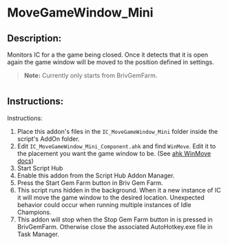 # MoveGameWindow_Mini
## Description:
Monitors IC for a the game being closed. Once it detects that it is open again the game window will be moved to the position defined in settings.

> **Note:** Currently only starts from BrivGemFarm.

#
## Instructions:
Instructions:
1. Place this addon's files in the ``IC_MoveGameWindow_Mini`` folder inside the script's AddOn folder.
2. Edit ``IC_MoveGameWindow_Mini_Component.ahk`` and find ``WinMove``. Edit it to the placement you want the game window to be. (See [ahk WinMove docs](https://www.autohotkey.com/docs/commands/WinMove.htm))
3. Start Script Hub
4. Enable this addon from the Script Hub Addon Manager.
5. Press the Start Gem Farm button in Briv Gem Farm.
6. This script runs hidden in the background. When it a new instance of IC it will move the game window to the desired location. Unexpected behavior could occur when running multiple instances of Idle Champions.
7. This addon will stop when the Stop Gem Farm button in is pressed in BrivGemFarm. Otherwise close the associated AutoHotkey.exe file in Task Manager.